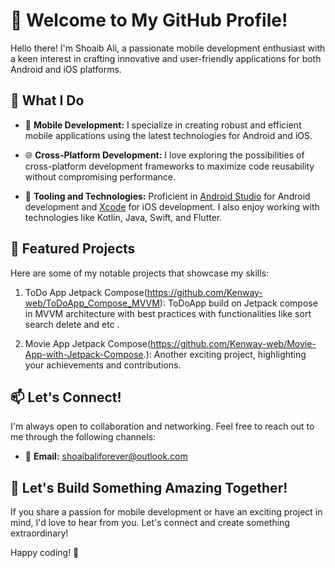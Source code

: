# 👋 Welcome to My GitHub Profile!

Hello there! I'm Shoaib Ali, a passionate mobile development enthusiast with a keen interest in crafting innovative and user-friendly applications for both Android and iOS platforms.

## 🚀 What I Do

- 📱 **Mobile Development:** I specialize in creating robust and efficient mobile applications using the latest technologies for Android and iOS.
  
- 🌐 **Cross-Platform Development:** I love exploring the possibilities of cross-platform development frameworks to maximize code reusability without compromising performance.

- 🧰 **Tooling and Technologies:** Proficient in [Android Studio](https://developer.android.com/studio) for Android development and [Xcode](https://developer.apple.com/xcode/) for iOS development. I also enjoy working with technologies like Kotlin, Java, Swift, and Flutter.

## 🌟 Featured Projects

Here are some of my notable projects that showcase my skills:

1. ToDo App Jetpack Compose(https://github.com/Kenway-web/ToDoApp_Compose_MVVM): ToDoApp build on Jetpack compose in MVVM architecture with best practices with functionalities like sort search delete and etc .

2. Movie App Jetpack Compose(https://github.com/Kenway-web/Movie-App-with-Jetpack-Compose.): Another exciting project, highlighting your achievements and contributions.

## 📫 Let's Connect!

I'm always open to collaboration and networking. Feel free to reach out to me through the following channels:

- 📧 **Email:**  [shoaibaliforever@outlook.com](shoaibaliforever@outlook.com)

## 🤝 Let's Build Something Amazing Together!

If you share a passion for mobile development or have an exciting project in mind, I'd love to hear from you. Let's connect and create something extraordinary!

Happy coding! 🚀
